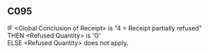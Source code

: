 ## C095
IF &lt;Global Conclusion of Receipt&gt; is "4 = Receipt partially refused"  
THEN &lt;Refused Quantity&gt; is 'O'  
ELSE &lt;Refused Quantity&gt; does not apply.

